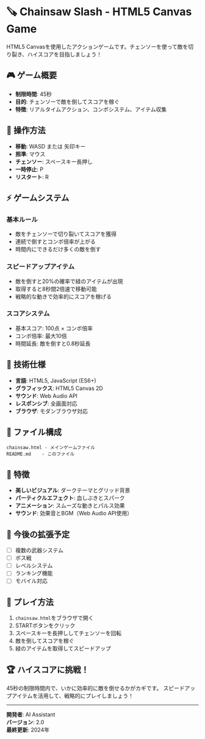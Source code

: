 # 🪚 Chainsaw Slash - HTML5 Canvas Game

HTML5 Canvasを使用したアクションゲームです。チェンソーを使って敵を切り裂き、ハイスコアを目指しましょう！

## 🎮 ゲーム概要

- **制限時間**: 45秒
- **目的**: チェンソーで敵を倒してスコアを稼ぐ
- **特徴**: リアルタイムアクション、コンボシステム、アイテム収集

## 🎯 操作方法

- **移動**: WASD または 矢印キー
- **照準**: マウス
- **チェンソー**: スペースキー長押し
- **一時停止**: P
- **リスタート**: R

## ⚡ ゲームシステム

### 基本ルール
- 敵をチェンソーで切り裂いてスコアを獲得
- 連続で倒すとコンボ倍率が上がる
- 時間内にできるだけ多くの敵を倒す

### スピードアップアイテム
- 敵を倒すと20%の確率で緑のアイテムが出現
- 取得すると8秒間2倍速で移動可能
- 戦略的な動きで効率的にスコアを稼げる

### スコアシステム
- 基本スコア: 100点 × コンボ倍率
- コンボ倍率: 最大10倍
- 時間延長: 敵を倒すと0.8秒延長

## 🚀 技術仕様

- **言語**: HTML5, JavaScript (ES6+)
- **グラフィックス**: HTML5 Canvas 2D
- **サウンド**: Web Audio API
- **レスポンシブ**: 全画面対応
- **ブラウザ**: モダンブラウザ対応

## 📁 ファイル構成

```
chainsaw.html - メインゲームファイル
README.md    - このファイル
```

## 🎨 特徴

- **美しいビジュアル**: ダークテーマとグリッド背景
- **パーティクルエフェクト**: 血しぶきとスパーク
- **アニメーション**: スムーズな動きとパルス効果
- **サウンド**: 効果音とBGM（Web Audio API使用）

## 🌟 今後の拡張予定

- [ ] 複数の武器システム
- [ ] ボス戦
- [ ] レベルシステム
- [ ] ランキング機能
- [ ] モバイル対応

## 📱 プレイ方法

1. `chainsaw.html`をブラウザで開く
2. STARTボタンをクリック
3. スペースキーを長押ししてチェンソーを回転
4. 敵を倒してスコアを稼ぐ
5. 緑のアイテムを取得してスピードアップ

## 🏆 ハイスコアに挑戦！

45秒の制限時間内で、いかに効率的に敵を倒せるかがカギです。
スピードアップアイテムを活用して、戦略的にプレイしましょう！

---

**開発者**: AI Assistant  
**バージョン**: 2.0  
**最終更新**: 2024年



